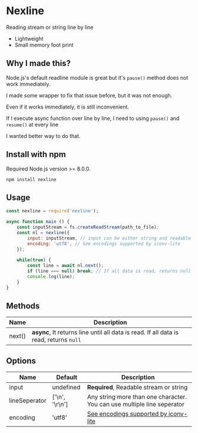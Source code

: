 # Nexline
Reading stream or string line by line 
* Lightweight
* Small memory foot print

## Why I made this?
Node.js's default readline module is great but it's `pause()` method does not work immediately.

I made some wrapper to fix that issue before, but it was not enough.

Even if it works immediately, it is still inconvenient.

If I execute async function over line by line, I need to using `pause()` and `resume()` at every line 

I wanted better way to do that.

## Install with npm
Required Node.js version >= 8.0.0.
```
npm install nexline
```
 
## Usage
```js
const nexline = require('nexline');

async function main () {
	const inputStream = fs.createReadStream(path_to_file);
	const nl = nexline({
		input: inputStream, // input can be either string and readable stream
		encoding: 'utf8', // See encodings supported by iconv-lite 
	});
	
	while(true) {
		const line = await nl.next();
		if (line === null) break; // If all data is read, returns null
		console.log(line);
	}
}
```

## Methods
| Name          |  Description    |
| ------------- | --------------- |
| next()        | **async**, It returns line until all data is read. If all data is read, returns `null`  |

## Options
| Name          | Default                     |  Description    |
| ------------- | --------------------------- | --------------- |
| input         | undefined                   | **Required**, Readable stream or string    |
| lineSeperator | \['\n', '\r\n'\]            | Any string more than one character. You can use multiple line seperator |
| encoding      | 'utf8'                      | [See encodings supported by iconv-lite](https://github.com/ashtuchkin/iconv-lite/wiki/Supported-Encodings) |